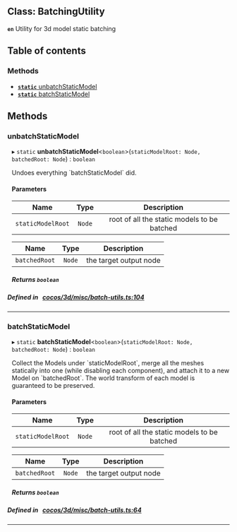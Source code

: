 
## Class: BatchingUtility







**`en`** Utility for 3d model static batching


<div class="table-of-content">
<h2>Table of contents</h2>


### Methods

- [ **`static`**  unbatchStaticModel](#unbatchStaticModel)
- [ **`static`**  batchStaticModel](#batchStaticModel)
</div>

## Methods

### unbatchStaticModel
<div style="margin-left: 10px;">

▸ `static`  **unbatchStaticModel**<`boolean`\>(`staticModelRoot: Node, batchedRoot: Node`) : `boolean`


Undoes everything &#x60;batchStaticModel&#x60; did.


<!---->
<!--    #### Returns `boolean` -->
<!---->

#### Parameters

| Name | Type | Description |
| :------: | :------: | :------: |
| `staticModelRoot` | `Node` | root of all the static models to be batched  |

| Name | Type | Description |
| :------: | :------: | :------: |
| `batchedRoot` | `Node` | the target output node  |



##### Returns `boolean`




</div>

##### Defined in &nbsp;   [cocos/3d/misc/batch-utils.ts:104](https://github.com/cocos-creator/engine/blob/c7bf6b8a9/cocos/3d/misc/batch-utils.ts#L104)&nbsp;
___
### batchStaticModel
<div style="margin-left: 10px;">

▸ `static`  **batchStaticModel**<`boolean`\>(`staticModelRoot: Node, batchedRoot: Node`) : `boolean`


Collect the Models under &#x60;staticModelRoot&#x60;,
merge all the meshes statically into one (while disabling each component),
and attach it to a new Model on &#x60;batchedRoot&#x60;.
The world transform of each model is guaranteed to be preserved.


<!---->
<!--    #### Returns `boolean` -->
<!---->

#### Parameters

| Name | Type | Description |
| :------: | :------: | :------: |
| `staticModelRoot` | `Node` | root of all the static models to be batched  |

| Name | Type | Description |
| :------: | :------: | :------: |
| `batchedRoot` | `Node` | the target output node  |



##### Returns `boolean`




</div>

##### Defined in &nbsp;   [cocos/3d/misc/batch-utils.ts:64](https://github.com/cocos-creator/engine/blob/c7bf6b8a9/cocos/3d/misc/batch-utils.ts#L64)&nbsp;
___
<!---->



